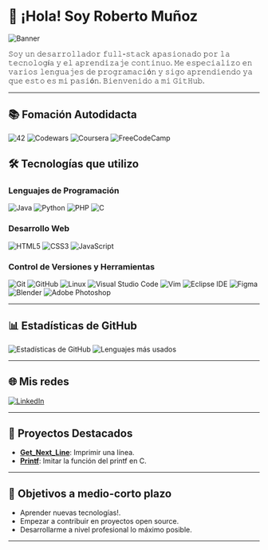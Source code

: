 # 👋 ¡Hola! Soy Roberto Muñoz

![Banner](https://camo.githubusercontent.com/9a25dbf27f91c354e0a9e85268104de67b6ada550d5a4830fee656d2b5d9143d/68747470733a2f2f692e70696e696d672e636f6d2f6f726967696e616c732f37372f63612f61332f37376361613332383834643733356434333961646534356261333766656166322e676966)

𝚂𝚘𝚢 𝚞𝚗 𝚍𝚎𝚜𝚊𝚛𝚛𝚘𝚕𝚕𝚊𝚍𝚘𝚛 𝚏𝚞𝚕𝚕-𝚜𝚝𝚊𝚌𝚔 𝚊𝚙𝚊𝚜𝚒𝚘𝚗𝚊𝚍𝚘 𝚙𝚘𝚛 𝚕𝚊 𝚝𝚎𝚌𝚗𝚘𝚕𝚘𝚐í𝚊 𝚢 𝚎𝚕 𝚊𝚙𝚛𝚎𝚗𝚍𝚒𝚣𝚊𝚓𝚎 𝚌𝚘𝚗𝚝𝚒𝚗𝚞𝚘. 𝙼𝚎 𝚎𝚜𝚙𝚎𝚌𝚒𝚊𝚕𝚒𝚣𝚘 𝚎𝚗 𝚟𝚊𝚛𝚒𝚘𝚜 𝚕𝚎𝚗𝚐𝚞𝚊𝚓𝚎𝚜 𝚍𝚎 𝚙𝚛𝚘𝚐𝚛𝚊𝚖𝚊𝚌𝚒ó𝚗 𝚢 𝚜𝚒𝚐𝚘 𝚊𝚙𝚛𝚎𝚗𝚍𝚒𝚎𝚗𝚍𝚘 𝚢𝚊 𝚚𝚞𝚎 𝚎𝚜𝚝𝚘 𝚎𝚜 𝚖𝚒 𝚙𝚊𝚜𝚒ó𝚗. 𝙱𝚒𝚎𝚗𝚟𝚎𝚗𝚒𝚍𝚘 𝚊 𝚖𝚒 𝙶𝚒𝚝𝙷𝚞𝚋.

---
## 📚 Fomación Autodidacta

![42](https://img.shields.io/badge/-42-black?style=for-the-badge&logo=42&logoColor=white)
![Codewars](https://img.shields.io/badge/Codewars-B1361E?style=for-the-badge&logo=codewars&logoColor=grey)
![Coursera](https://img.shields.io/badge/Coursera-%230056D2.svg?style=for-the-badge&logo=Coursera&logoColor=white)
![FreeCodeCamp](https://img.shields.io/badge/Freecodecamp-%23123.svg?&style=for-the-badge&logo=freecodecamp&logoColor=green)

## 🛠️ Tecnologías que utilizo

### **Lenguajes de Programación**
![Java](https://img.shields.io/badge/Java-ED8B00?style=for-the-badge&logo=java&logoColor=white)
![Python](https://img.shields.io/badge/Python-3776AB?style=for-the-badge&logo=python&logoColor=white)
![PHP](https://img.shields.io/badge/PHP-777BB4?style=for-the-badge&logo=php&logoColor=white)
![C](https://img.shields.io/badge/C-A8B9CC?style=for-the-badge&logo=c&logoColor=black)

### **Desarrollo Web**
![HTML5](https://img.shields.io/badge/HTML5-E34F26?style=for-the-badge&logo=html5&logoColor=white)
![CSS3](https://img.shields.io/badge/CSS3-1572B6?style=for-the-badge&logo=css3&logoColor=white)
![JavaScript](https://img.shields.io/badge/JavaScript-F7DF1E?style=for-the-badge&logo=javascript&logoColor=black)

### **Control de Versiones y Herramientas**
![Git](https://img.shields.io/badge/Git-F05032?style=for-the-badge&logo=git&logoColor=white)
![GitHub](https://img.shields.io/badge/GitHub-181717?style=for-the-badge&logo=github&logoColor=white)
![Linux](https://img.shields.io/badge/Linux-FCC624?style=for-the-badge&logo=linux&logoColor=black)
![Visual Studio Code](https://img.shields.io/badge/VS%20Code-007ACC?style=for-the-badge&logo=visual-studio-code&logoColor=white)
![Vim](https://img.shields.io/badge/Vim-019733?style=for-the-badge&logo=vim&logoColor=white)
![Eclipse IDE](https://img.shields.io/badge/Eclipse-2C2255?style=for-the-badge&logo=eclipse&logoColor=white)
![Figma](https://img.shields.io/badge/figma-%23F24E1E.svg?style=for-the-badge&logo=figma&logoColor=white)
![Blender](https://img.shields.io/badge/blender-%23F5792A.svg?style=for-the-badge&logo=blender&logoColor=white)
![Adobe Photoshop](https://img.shields.io/badge/adobe%20photoshop-%2331A8FF.svg?style=for-the-badge&logo=adobe%20photoshop&logoColor=white)

---

## 📊 Estadísticas de GitHub

![Estadísticas de GitHub](https://github-readme-stats.vercel.app/api?username=rmunoz-s&show_icons=true&theme=radical)
![Lenguajes más usados](https://github-readme-stats.vercel.app/api/top-langs/?username=rmunoz-s&layout=compact&theme=radical)

---

## 🌐 Mis redes

[![LinkedIn](https://img.shields.io/badge/LinkedIn-0077B5?style=for-the-badge&logo=linkedin&logoColor=white)](https://www.linkedin.com/in/robertomunozsoler/)

---

## 🚀 Proyectos Destacados

- **[Get_Next_Line](#)**: Imprimir una línea.
- **[Printf](#)**: Imitar la función del printf en C.

---

## 🎯 Objetivos a medio-corto plazo

- Aprender nuevas tecnologías!.
- Empezar a contribuir en proyectos open source.
- Desarrollarme a nivel profesional lo máximo posible.

---

